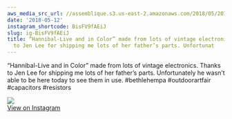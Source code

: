 ```yaml
---
aws_media_src_url: //assemblique.s3.us-east-2.amazonaws.com/2018/05/2018-05-12_19-16-55_UTC.jpg
date: '2018-05-12'
instagram_shortcode: BisFV9fAEiJ
slug: ig-BisFV9fAEiJ
title: “Hannibal-Live and in Color” made from lots of vintage electronics. Thanks
  to Jen Lee for shipping me lots of her father’s parts. Unfortunat
---
```


“Hannibal-Live and in Color” made from lots of vintage electronics. Thanks to Jen Lee for shipping me lots of her father’s parts. Unfortunately he wasn’t able to be here today to see them in use. #bethlehempa #outdoorartfair #capacitors #resistors 

![](//assemblique.s3.us-east-2.amazonaws.com/2018/05/2018-05-12_19-16-55_UTC.jpg)   
[View on Instagram](https://www.instagram.com/p/BisFV9fAEiJ/)